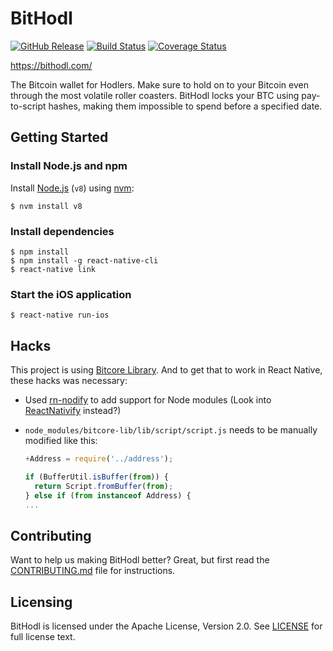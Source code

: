 BitHodl
=======

[![GitHub Release](https://img.shields.io/github/release/blockfirm/bithodl-app.svg?style=flat-square)](https://github.com/blockfirm/bithodl-app/releases)
[![Build Status](https://img.shields.io/travis/blockfirm/bithodl-app.svg?branch=master&style=flat-square)](https://travis-ci.org/blockfirm/bithodl-app)
[![Coverage Status](https://img.shields.io/coveralls/blockfirm/bithodl-app.svg?style=flat-square)](https://coveralls.io/r/blockfirm/bithodl-app)

<https://bithodl.com/>

The Bitcoin wallet for Hodlers. Make sure to hold on to your Bitcoin even
through the most volatile roller coasters. BitHodl locks your BTC using
pay-to-script hashes, making them impossible to spend before a specified date.

## Getting Started

### Install Node.js and npm

Install [Node.js](https://nodejs.org) (`v8`) using [nvm](https://github.com/creationix/nvm):

	$ nvm install v8

### Install dependencies

	$ npm install
	$ npm install -g react-native-cli
	$ react-native link

### Start the iOS application

	$ react-native run-ios

## Hacks

This project is using [Bitcore Library](https://bitcore.io/api/). And to get that to work in React Native, these hacks was necessary:

* Used [rn-nodify](https://github.com/mvayngrib/rn-nodeify) to add support for Node modules
  (Look into [ReactNativify](https://github.com/philikon/ReactNativify) instead?)

* `node_modules/bitcore-lib/lib/script/script.js` needs to be manually modified like this:
   ```javascript
   +Address = require('../address');

   if (BufferUtil.isBuffer(from)) {
     return Script.fromBuffer(from);
   } else if (from instanceof Address) {
   ...
   ```

## Contributing

Want to help us making BitHodl better? Great, but first read the
[CONTRIBUTING.md](CONTRIBUTING.md) file for instructions.

## Licensing

BitHodl is licensed under the Apache License, Version 2.0.
See [LICENSE](LICENSE) for full license text.
